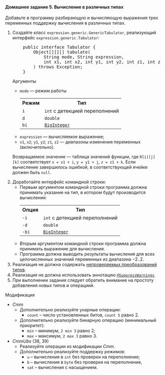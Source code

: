 <h4 id="java-tabulator">Домашнее задание 5. Вычисление в различных типах</h4>
<p>
        Добавьте в программу разбирающую и вычисляющую выражения 
        трех переменных поддержку вычисления в различных типах.
    </p>
<ol><li><p>
                Создайте класс <code>expression.generic.GenericTabulator</code>,
                реализующий интерфейс <code>expression.generic.Tabulator</code>:
            </p><pre>    public interface Tabulator {
        Object[][][] tabulate(
            String mode, String expression, 
            int x1, int x2, int y1, int y2, int z1, int z2
        ) throws Exception;
    }
</pre><p>Аргументы</p><ul><li><code>mode</code> — режим работы
                    <table><tbody><tr><th>Режим</th><th>Тип</th></tr><tr><td><code>i</code></td><td><code>int</code> с детекцией переполнений</td></tr><tr><td><code>d</code></td><td><code>double</code></td></tr><tr><td><code>bi</code></td><td><code><a href="https://docs.oracle.com/en/java/javase/17/docs/api/java.base/java/math/BigInteger.html">BigInteger</a></code></td></tr></tbody></table></li><li><code>expression</code> — вычисляемое выражение;
                </li><li><code>x1</code>, <code>x2</code>;
                    <code>y1</code>, <code>y2</code>;
                    <code>z1</code>, <code>z2</code> —
                    диапазоны изменения переменных (включительно).
                </li></ul><p>
                Возвращаемое значение — таблица значений функции, где
                <code>R[i][j][k]</code> соответствует 
                <code>x = x1 + i</code>, <code>y = y1 + j</code>, <code>z = z1 + k</code>.
                Если вычисление завершилось ошибкой, в соответствующей ячейке
                должен быть <code>null</code>.
            </p></li><li>
            Доработайте интерфейс командной строки:
            <ul><li>
                    Первым аргументом командной строки программа должна принимать указание
                    на тип, в котором будут производится вычисления:
                    <table><tbody><tr><th>Опция</th><th>Тип</th></tr><tr><td><code>-i</code></td><td><code>int</code> с детекцией переполнений</td></tr><tr><td><code>-d</code></td><td><code>double</code></td></tr><tr><td><code>-bi</code></td><td><code><a href="https://docs.oracle.com/en/java/javase/17/docs/api/java.base/java/math/BigInteger.html">BigInteger</a></code></td></tr></tbody></table></li><li>
                    Вторым аргументом командной строки программа должна принимать
                    выражение для вычисления.
                </li><li>
                    Программа должна выводить результаты вычисления для
                    всех целочисленных значений переменных из диапазона −2..2.
                </li></ul></li><li>
            Реализация не должна содержать
            <a href="https://docs.oracle.com/javase/specs/jls/se17/html/jls-5.html#jls-5.1.9">непроверяемых преобразований типов</a>.
        </li><li>
            Реализация не должна использовать аннотацию
            <code><a href="https://docs.oracle.com/javase/specs/jls/se17/html/jls-9.html#jls-9.6.4.5">@SuppressWarnings</a></code>.
        </li><li>
            При выполнении задания следует обратить внимание на простоту добавления новых типов и операциий.
        </li></ol>

Модификация
* *Cmm*
   * Дополнительно реализуйте унарные операции:
      * `count` – число установленных битов, `count 5` равно 2.
   * Дополнительно реализуйте бинарную операцию (минимальный приоритет):
      * `min` – минимум, `2 min 3` равно 2;
      * `max` – максимум, `2 max 3` равно 3.
 * *CmmUbs* (38, 39)
    * Реализуйте операции из модификации *Cmm*.
    * Дополнительно реализуйте поддержку режимов:
        * `u` – вычисления в `int` без проверки на переполнение;
        * `b` – вычисления в `byte` без проверки на переполнение,
        * `sat` – вычисления с насыщением.


